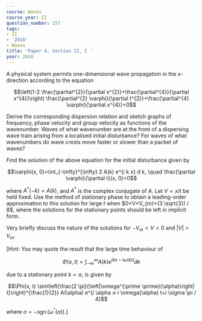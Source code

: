 ```yaml
---
course: Waves
course_year: II
question_number: 157
tags:
- II
- '2018'
- Waves
title: 'Paper 4, Section II, C '
year: 2018
---
```




A physical system permits one-dimensional wave propagation in the $x$-direction according to the equation

$$\left(1-2 \frac{\partial^{2}}{\partial x^{2}}+\frac{\partial^{4}}{\partial x^{4}}\right) \frac{\partial^{2} \varphi}{\partial t^{2}}+\frac{\partial^{4} \varphi}{\partial x^{4}}=0$$

Derive the corresponding dispersion relation and sketch graphs of frequency, phase velocity and group velocity as functions of the wavenumber. Waves of what wavenumber are at the front of a dispersing wave train arising from a localised initial disturbance? For waves of what wavenumbers do wave crests move faster or slower than a packet of waves?

Find the solution of the above equation for the initial disturbance given by

$$\varphi(x, 0)=\int_{-\infty}^{\infty} 2 A(k) e^{i k x} d k, \quad \frac{\partial \varphi}{\partial t}(x, 0)=0$$

where $A^{*}(-k)=A(k)$, and $A^{*}$ is the complex conjugate of $A$. Let $V=x / t$ be held fixed. Use the method of stationary phase to obtain a leading-order approximation to this solution for large $t$ when $0<V<V_{m}=(3 \sqrt{3}) / 8$, where the solutions for the stationary points should be left in implicit form.

Very briefly discuss the nature of the solutions for $-V_{m}<V<0$ and $|V|>V_{m}$.

[Hint: You may quote the result that the large time behaviour of

$$\Phi(x, t)=\int_{-\infty}^{\infty} A(k) e^{i k x-i \omega(k) t} d k$$

due to a stationary point $k=\alpha$, is given by

$$\Phi(x, t) \sim\left(\frac{2 \pi}{\left|\omega^{\prime \prime}(\alpha)\right| t}\right)^{\frac{1}{2}} A(\alpha) e^{i \alpha x-i \omega(\alpha) t+i \sigma \pi / 4}$$

where $\left.\sigma=-\operatorname{sgn}\left(\omega^{\prime \prime}(\alpha)\right) .\right]$